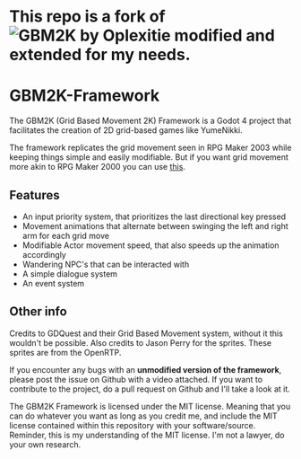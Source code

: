 # This repo is a fork of ![GBM2K by Oplexitie](https://github.com/Oplexitie/GBM2K-Framework) modified and extended for my needs.

# GBM2K-Framework

The GBM2K (Grid Based Movement 2K) Framework is a Godot 4 project that facilitates the creation of 2D grid-based games like YumeNikki.

The framework replicates the grid movement seen in RPG Maker 2003 while keeping things simple and easily modifiable. But if you want grid movement more akin to RPG Maker 2000 you can use [this](https://gist.github.com/Oplexitie/fd25d94caa8970f743bd86ef5e33e0ee).

## Features

- An input priority system, that prioritizes the last directional key pressed
- Movement animations that alternate between swinging the left and right arm for each grid move
- Modifiable Actor movement speed, that also speeds up the animation accordingly
- Wandering NPC's that can be interacted with
- A simple dialogue system
- An event system

## Other info

Credits to GDQuest and their Grid Based Movement system, without it this wouldn't be possible.
Also credits to Jason Perry for the sprites. These sprites are from the OpenRTP.

If you encounter any bugs with an **unmodified version of the framework**, please post the issue on Github with a video attached.
If you want to contribute to the project, do a pull request on Github and I'll take a look at it.

The GBM2K Framework is licensed under the MIT license.
Meaning that you can do whatever you want as long as you credit me, and include the MIT license contained within this repository with your software/source.
Reminder, this is my understanding of the MIT license. I'm not a lawyer, do your own research.
